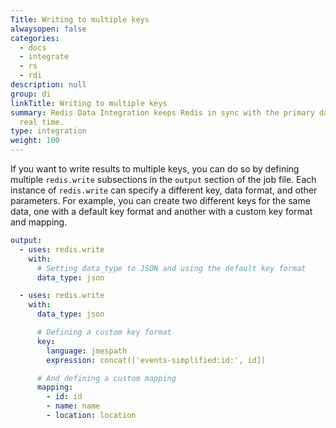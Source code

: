 ```yaml
---
Title: Writing to multiple keys
alwaysopen: false
categories:
  - docs
  - integrate
  - rs
  - rdi
description: null
group: di
linkTitle: Writing to multiple keys
summary: Redis Data Integration keeps Redis in sync with the primary database in near
  real time.
type: integration
weight: 100
---
```


If you want to write results to multiple keys, you can do so by defining multiple `redis.write` subsections in the `output` section of the job file. Each instance of `redis.write` can specify a different key, data format, and other parameters. For example, you can create two different keys for the same data, one with a default key format and another with a custom key format and mapping.

```yaml
output:
  - uses: redis.write
    with:
      # Setting data_type to JSON and using the default key format
      data_type: json

  - uses: redis.write
    with:
      data_type: json

      # Defining a custom key format
      key:
        language: jmespath
        expression: concat(['events-simplified:id:', id])

      # And defining a custom mapping
      mapping:
        - id: id
        - name: name
        - location: location
```
